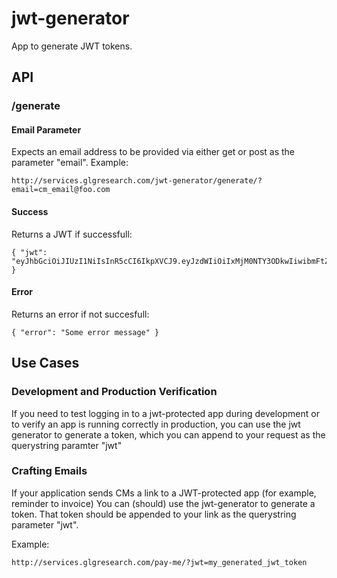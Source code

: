 # jwt-generator
App to generate JWT tokens.

## API

### /generate

#### Email Parameter
Expects an email address to be provided via either get or post as the parameter "email".
Example:

    http://services.glgresearch.com/jwt-generator/generate/?email=cm_email@foo.com

#### Success
Returns a JWT if successfull:

    { "jwt": "eyJhbGciOiJIUzI1NiIsInR5cCI6IkpXVCJ9.eyJzdWIiOiIxMjM0NTY3ODkwIiwibmFtZSI6IkpvaG4gRG9lIiwiYWRtaW4iOnRydWV9.TJVA95OrM7E2cBab30RMHrHDcEfxjoYZgeFONFh7HgQ" }

#### Error
Returns an error if not succesfull:

    { "error": "Some error message" }

## Use Cases

### Development and Production Verification

If you need to test logging in to a jwt-protected app during development or to verify an app is running correctly in production, you can use the jwt generator to generate a token, which you can append to your request as the querystring paramter "jwt"

### Crafting Emails

If your application sends CMs a link to a JWT-protected app (for example, reminder to invoice) You can (should) use the jwt-generator to generate a token.  That token should be appended to your link as the querystring parameter "jwt".

Example:

    http://services.glgresearch.com/pay-me/?jwt=my_generated_jwt_token
